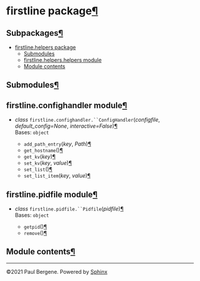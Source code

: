 <div class="document">

<div class="documentwrapper">

<div class="body" role="main">

<div id="firstline-package" class="section">

# firstline package[¶](#firstline-package "Permalink to this headline")

<div id="subpackages" class="section">

## Subpackages[¶](#subpackages "Permalink to this headline")

<div class="toctree-wrapper compound">

  - [firstline.helpers package](firstline.helpers.md)
      - [Submodules](firstline.helpers.md#submodules)
      - [firstline.helpers.helpers
        module](firstline.helpers.md#module-firstline.helpers.helpers)
      - [Module contents](firstline.helpers.md#module-firstline.helpers)

</div>

</div>

<div id="submodules" class="section">

## Submodules[¶](#submodules "Permalink to this headline")

</div>

<div id="module-firstline.confighandler" class="section">

<span id="firstline-confighandler-module"></span>

## firstline.confighandler module[¶](#module-firstline.confighandler "Permalink to this headline")

  - *<span class="pre">class</span>*
    `firstline.confighandler.``ConfigHandler`<span class="sig-paren">(</span>*<span class="n"><span class="pre">configfile</span></span>*,
    *<span class="n"><span class="pre">default\_config</span></span><span class="o"><span class="pre">=</span></span><span class="default_value"><span class="pre">None</span></span>*,
    *<span class="n"><span class="pre">interactive</span></span><span class="o"><span class="pre">=</span></span><span class="default_value"><span class="pre">False</span></span>*<span class="sig-paren">)</span>[¶](#firstline.confighandler.ConfigHandler "Permalink to this definition")  
    Bases: `object`
    
      - `add_path_entry`<span class="sig-paren">(</span>*<span class="n"><span class="pre">key</span></span>*,
        *<span class="n"><span class="pre">Path</span></span>*<span class="sig-paren">)</span>[¶](#firstline.confighandler.ConfigHandler.add_path_entry "Permalink to this definition")
    
    <!-- end list -->
    
      - `get_hostname`<span class="sig-paren">(</span><span class="sig-paren">)</span>[¶](#firstline.confighandler.ConfigHandler.get_hostname "Permalink to this definition")
    
    <!-- end list -->
    
      - `get_kv`<span class="sig-paren">(</span>*<span class="n"><span class="pre">key</span></span>*<span class="sig-paren">)</span>[¶](#firstline.confighandler.ConfigHandler.get_kv "Permalink to this definition")
    
    <!-- end list -->
    
      - `set_kv`<span class="sig-paren">(</span>*<span class="n"><span class="pre">key</span></span>*,
        *<span class="n"><span class="pre">value</span></span>*<span class="sig-paren">)</span>[¶](#firstline.confighandler.ConfigHandler.set_kv "Permalink to this definition")
    
    <!-- end list -->
    
      - `set_list`<span class="sig-paren">(</span><span class="sig-paren">)</span>[¶](#firstline.confighandler.ConfigHandler.set_list "Permalink to this definition")
    
    <!-- end list -->
    
      - `set_list_item`<span class="sig-paren">(</span>*<span class="n"><span class="pre">key</span></span>*,
        *<span class="n"><span class="pre">value</span></span>*<span class="sig-paren">)</span>[¶](#firstline.confighandler.ConfigHandler.set_list_item "Permalink to this definition")

</div>

<div id="module-firstline.pidfile" class="section">

<span id="firstline-pidfile-module"></span>

## firstline.pidfile module[¶](#module-firstline.pidfile "Permalink to this headline")

  - *<span class="pre">class</span>*
    `firstline.pidfile.``Pidfile`<span class="sig-paren">(</span>*<span class="n"><span class="pre">pidfile</span></span>*<span class="sig-paren">)</span>[¶](#firstline.pidfile.Pidfile "Permalink to this definition")  
    Bases: `object`
    
      - `getpid`<span class="sig-paren">(</span><span class="sig-paren">)</span>[¶](#firstline.pidfile.Pidfile.getpid "Permalink to this definition")
    
    <!-- end list -->
    
      - `remove`<span class="sig-paren">(</span><span class="sig-paren">)</span>[¶](#firstline.pidfile.Pidfile.remove "Permalink to this definition")

</div>

<div id="module-firstline" class="section">

<span id="module-contents"></span>

## Module contents[¶](#module-firstline "Permalink to this headline")

</div>

</div>

</div>

</div>

<div class="clearer">

</div>

</div>

-----

©2021 Paul Bergene. Powered by [Sphinx](http://sphinx-doc.org/)
